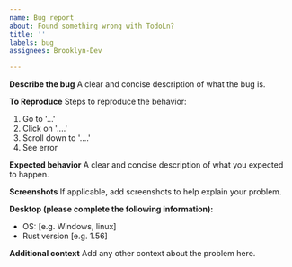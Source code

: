 ```yaml
---
name: Bug report
about: Found something wrong with TodoLn?
title: ''
labels: bug
assignees: Brooklyn-Dev

---
```


**Describe the bug**
A clear and concise description of what the bug is.

**To Reproduce**
Steps to reproduce the behavior:
1. Go to '...'
2. Click on '....'
3. Scroll down to '....'
4. See error

**Expected behavior**
A clear and concise description of what you expected to happen.

**Screenshots**
If applicable, add screenshots to help explain your problem.

**Desktop (please complete the following information):**
 - OS: [e.g. Windows, linux]
 - Rust version [e.g. 1.56]

**Additional context**
Add any other context about the problem here.
